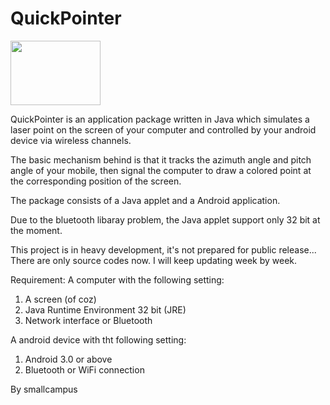 QuickPointer
============
<img src="https://lh6.googleusercontent.com/-c-DEDgN1Jzo/UvetlXIR59I/AAAAAAAACE0/dgIvCAQphac/s144/QuickPointer_logo.png" height="103" width="144" />

QuickPointer is an application package written in Java which simulates a laser point on the screen of your computer and controlled by your android device via wireless channels.

The basic mechanism behind is that it tracks the azimuth angle and pitch angle of your mobile, then signal the computer to draw a colored point at the corresponding position of the screen.

The package consists of a Java applet and a Android application.

Due to the bluetooth libaray problem, the Java applet support only 32 bit at the moment.

This project is in heavy development, it's not prepared for public release...
There are only source codes now.
I will keep updating week by week.

Requirement: 
A computer with the following setting:
1. A screen (of coz)
2. Java Runtime Environment 32 bit (JRE)
3. Network interface or Bluetooth

A android device with tht following setting:
1. Android 3.0 or above
2. Bluetooth or WiFi connection


By smallcampus
